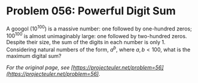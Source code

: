 # Problem 056: Powerful Digit Sum
  
A googol ($10^{100}$) is a massive number: one followed by one-hundred zeros; $100^{100}$ is almost unimaginably large: one followed by two-hundred zeros. Despite their size, the sum of the digits in each number is only $1$.  
Considering natural numbers of the form, $a^b$, where $a, b \lt 100$, what is the maximum digital sum?  

*For the original page, see [https://projecteuler.net/problem=56](https://projecteuler.net/problem=56).*
